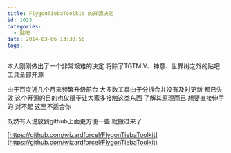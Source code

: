 ```yaml
---
title: FlygonTiebaToolkit 的开源决定
id: 1023
categories:
  - 贴吧
date: 2014-03-06 13:30:56
tags:
---
```


本人刚刚做出了一个非常艰难的决定
将除了TGTMIV、神意、世界树之外的贴吧工具全部开源

由于百度近几个月来频繁升级前台 大多数工具由于分拆合并没有及时更新 都已失效
这个开源的目的也仅限于让大家多接触这类东西 了解其原理而已
想要直接伸手的 对不起 这里不适合你
<!--more-->
既然有人说放到github上面更方便一些 就搬过来了

<!--easy2hide start{reply_to_this=true}-->
[https://github.com/wizardforcel/FlygonTiebaToolkit](https://github.com/wizardforcel/FlygonTiebaToolkit)
<!--easy2hide end-->